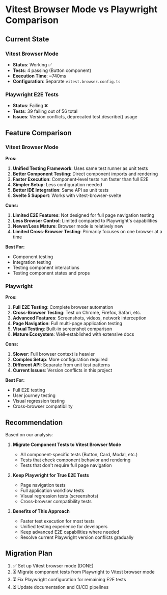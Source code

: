# Vitest Browser Mode vs Playwright Comparison

## Current State

### Vitest Browser Mode
- **Status**: Working ✅
- **Tests**: 4 passing (Button component)
- **Execution Time**: ~740ms
- **Configuration**: Separate `vitest.browser.config.ts`

### Playwright E2E Tests
- **Status**: Failing ❌
- **Tests**: 39 failing out of 56 total
- **Issues**: Version conflicts, deprecated test.describe() usage

## Feature Comparison

### Vitest Browser Mode

**Pros:**
1. **Unified Testing Framework**: Uses same test runner as unit tests
2. **Better Component Testing**: Direct component imports and rendering
3. **Faster Execution**: Component-level tests run faster than full E2E
4. **Simpler Setup**: Less configuration needed
5. **Better IDE Integration**: Same API as unit tests
6. **Svelte 5 Support**: Works with vitest-browser-svelte

**Cons:**
1. **Limited E2E Features**: Not designed for full page navigation testing
2. **Less Browser Control**: Limited compared to Playwright's capabilities
3. **Newer/Less Mature**: Browser mode is relatively new
4. **Limited Cross-Browser Testing**: Primarily focuses on one browser at a time

**Best For:**
- Component testing
- Integration testing
- Testing component interactions
- Testing component states and props

### Playwright

**Pros:**
1. **Full E2E Testing**: Complete browser automation
2. **Cross-Browser Testing**: Test on Chrome, Firefox, Safari, etc.
3. **Advanced Features**: Screenshots, videos, network interception
4. **Page Navigation**: Full multi-page application testing
5. **Visual Testing**: Built-in screenshot comparison
6. **Mature Ecosystem**: Well-established with extensive docs

**Cons:**
1. **Slower**: Full browser context is heavier
2. **Complex Setup**: More configuration required
3. **Different API**: Separate from unit test patterns
4. **Current Issues**: Version conflicts in this project

**Best For:**
- Full E2E testing
- User journey testing
- Visual regression testing
- Cross-browser compatibility

## Recommendation

Based on our analysis:

1. **Migrate Component Tests to Vitest Browser Mode**
   - All component-specific tests (Button, Card, Modal, etc.)
   - Tests that check component behavior and rendering
   - Tests that don't require full page navigation

2. **Keep Playwright for True E2E Tests**
   - Page navigation tests
   - Full application workflow tests
   - Visual regression tests (screenshots)
   - Cross-browser compatibility tests

3. **Benefits of This Approach**
   - Faster test execution for most tests
   - Unified testing experience for developers
   - Keep advanced E2E capabilities where needed
   - Resolve current Playwright version conflicts gradually

## Migration Plan

1. ✅ Set up Vitest browser mode (DONE)
2. ⏳ Migrate component tests from Playwright to Vitest browser mode
3. ⏳ Fix Playwright configuration for remaining E2E tests
4. ⏳ Update documentation and CI/CD pipelines